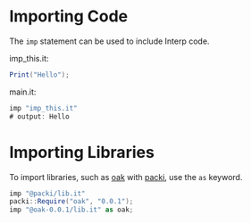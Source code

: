 # Importing Code
The `imp` statement can be used to include Interp code.

imp_this.it:
```cs
Print("Hello");
```

main.it:
```cs
imp "imp_this.it"
# output: Hello
```

# Importing Libraries
To import libraries, such as [oak](./oak.md) with [packi](./packi.md), use the `as` keyword.
```cs
imp "@packi/lib.it"
packi::Require("oak", "0.0.1");
imp "@oak-0.0.1/lib.it" as oak;
```